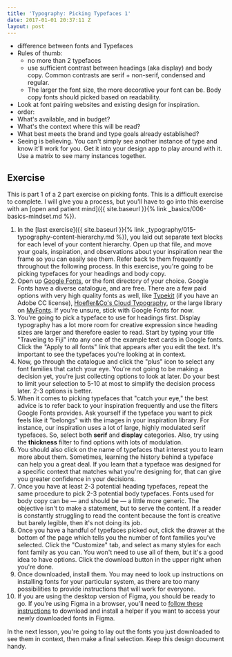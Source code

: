 ```yaml
---
title: 'Typography: Picking Typefaces 1'
date: 2017-01-01 20:37:11 Z
layout: post
---
```


* difference between fonts and Typefaces
* Rules of thumb:
  * no more than 2 typefaces
  * use sufficient contrast between headings (aka display) and body copy. Common contrasts are serif + non-serif, condensed and regular.
  * The larger the font size, the more decorative your font can be. Body copy fonts should picked based on readability.
* Look at font pairing websites and existing design for inspiration.
* order:
* What's available, and in budget?
* What's the context where this will be read?
* What best meets the brand and type goals already established?
* Seeing is believing. You can't simply see another instance of type and know it'll work for you. Get it into your design app to play around with it. Use a matrix to see many instances together.

<!--more-->
## Exercise
This is part 1 of a 2 part exercise on picking fonts. This is a difficult exercise to complete. I will give you a process, but you'll have to go into this exercise with an [open and patient mind]({{ site.baseurl }}{% link _basics/006-basics-mindset.md %}).

1. In the [last exercise]({{ site.baseurl }}{% link _typography/015-typography-content-hierarchy.md %}), you laid out separate text blocks for each level of your content hierarchy. Open up that file, and move your goals, inspiration, and observations about your inspiration near the frame so you can easily see them. Refer back to them frequently throughout the following process. In this exercise, you're going to be picking typefaces for your headings and body copy.
2. Open up [Google Fonts](https://fonts.google.com/), or the font directory of your choice. Google Fonts have a diverse catalogue, and are free. There are a few paid options with very high quality fonts as well, like [Typekit](https://typekit.com/) (if you have an Adobe CC license), [Hoefler&Co's Cloud Typography](https://www.typography.com/cloud/welcome/), or the large library on [MyFonts](http://www.myfonts.com/). If you're unsure, stick with Google Fonts for now.
3. You're going to pick a typeface to use for headings first. Display typography has a lot more room for creative expression since heading sizes are larger and therefore easier to read. Start by typing your title "Traveling to Fiji" into any one of the example text cards in Google fonts. Click the "Apply to all fonts" link that appears after you edit the text. It's important to see the typefaces you're looking at in context.
4. Now, go through the catalogue and click the "plus" icon to select any font families that catch your eye. You're not going to be making a decision yet, you're just collecting options to look at later. Do your best to limit your selection to 5-10 at most to simplify the decision process later. 2-3 options is better.
5. When it comes to picking typefaces that "catch your eye," the best advice is to refer back to your inspiration frequently and use the filters Google Fonts provides. Ask yourself if the typeface you want to pick feels like it "belongs" with the images in your inspiration library. For instance, our inspiration uses a lot of large, highly modulated serif typefaces. So, select both **serif** and **display** categories. Also, try using the **thickness** filter to find options with lots of modulation.
6. You should also click on the name of typefaces that interest you to learn more about them. Sometimes, learning the history behind a typeface can help you a great deal. If you learn that a typeface was designed for a specific context that matches what you're designing for, that can give you greater confidence in your decisions.
7. Once you have at least 2-3 potential heading typefaces, repeat the same procedure to pick 2-3 potential body typefaces. Fonts used for body copy can be — and should be — a little more generic. The objective isn't to make a statement, but to serve the content. If a reader is constantly struggling to read the content because the font is creative but barely legible, then it's not doing its job.
8. Once you have a handful of typefaces picked out, click the drawer at the bottom of the page which tells you the number of font families you've selected. Click the "Customize" tab, and select as many styles for each font family as you can. You won't need to use all of them, but it's a good idea to have options. Click the download button in the upper right when you're done.
9. Once downloaded, install them. You may need to look up instructions on installing fonts for your particular system, as there are too many possibilities to provide instructions that will work for everyone.
10. If you are using the desktop version of Figma, you should be ready to go. If you're using Figma in a browser, you'll need to [follow these instructions](https://help.figma.com/text/using-local-fonts) to download and install a helper if you want to access your newly downloaded fonts in Figma.

In the next lesson, you're going to lay out the fonts you just downloaded to see them in context, then make a final selection. Keep this design document handy.
